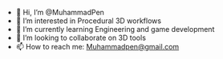 - 👋 Hi, I’m @MuhammadPen
- 👀 I’m interested in Procedural 3D workflows
- 🌱 I’m currently learning Engineering and game development
- 💞️ I’m looking to collaborate on 3D tools
- 📫 How to reach me: Muhammadpen@gmail.com

<!---
MuhammadPen/MuhammadPen is a ✨ special ✨ repository because its `README.md` (this file) appears on your GitHub profile.
You can click the Preview link to take a look at your changes.
--->
